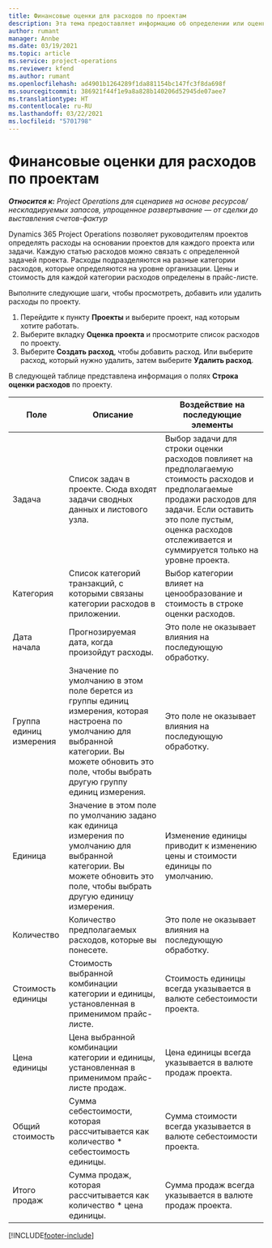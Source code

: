 ```yaml
---
title: Финансовые оценки для расходов по проектам
description: Эта тема предоставляет информацию об определении или оценке расходов на основе проекта.
author: rumant
manager: Annbe
ms.date: 03/19/2021
ms.topic: article
ms.service: project-operations
ms.reviewer: kfend
ms.author: rumant
ms.openlocfilehash: ad4901b1264289f1da881154bc147fc3f8da698f
ms.sourcegitcommit: 386921f44f1e9a8a828b140206d52945de07aee7
ms.translationtype: HT
ms.contentlocale: ru-RU
ms.lasthandoff: 03/22/2021
ms.locfileid: "5701798"
---
```

# <a name="financial-estimates-for-expenses-on-projects"></a>Финансовые оценки для расходов по проектам
_**Относится к:** Project Operations для сценариев на основе ресурсов/нескладируемых запасов, упрощенное развертывание — от сделки до выставления счетов-фактур_

Dynamics 365 Project Operations позволяет руководителям проектов определять расходы на основании проектов для каждого проекта или задачи. Каждую статью расходов можно связать с определенной задачей проекта. Расходы подразделяются на разные категории расходов, которые определяются на уровне организации. Цены и стоимость для каждой категории расходов определены в прайс-листе. 

Выполните следующие шаги, чтобы просмотреть, добавить или удалить расходы по проекту.

1. Перейдите к пункту **Проекты** и выберите проект, над которым хотите работать.
2. Выберите вкладку **Оценка проекта** и просмотрите список расходов по проекту.
3. Выберите **Создать расход**, чтобы добавить расход. Или выберите расход, который нужно удалить, затем выберите **Удалить расход**.

В следующей таблице представлена информация о полях **Строка оценки расходов** по проекту. 

| **Поле** | **Описание** | **Воздействие на последующие элементы** |
| --- | --- | --- |
| Задача | Список задач в проекте. Сюда входят задачи сводных данных и листового узла. | Выбор задачи для строки оценки расходов повлияет на предполагаемую стоимость расходов и предполагаемые продажи расходов для задачи. Если оставить это поле пустым, оценка расходов отслеживается и суммируется только на уровне проекта. |
| Категория | Список категорий транзакций, с которыми связаны категории расходов в приложении. | Выбор категории влияет на ценообразование и стоимость в строке оценки расходов. |
| Дата начала | Прогнозируемая дата, когда произойдут расходы. | Это поле не оказывает влияния на последующую обработку. |
| Группа единиц измерения | Значение по умолчанию в этом поле берется из группы единиц измерения, которая настроена по умолчанию для выбранной категории. Вы можете обновить это поле, чтобы выбрать другую группу единиц измерения. | Это поле не оказывает влияния на последующую обработку. |
| Единица | Значение в этом поле по умолчанию задано как единица измерения по умолчанию для выбранной категории. Вы можете обновить это поле, чтобы выбрать другую единицу измерения. | Изменение единицы приводит к изменению цены и стоимости единицы по умолчанию. |
| Количество | Количество предполагаемых расходов, которые вы понесете. | Это поле не оказывает влияния на последующую обработку. |
| Стоимость единицы | Стоимость выбранной комбинации категории и единицы, установленная в применимом прайс-листе. | Стоимость единицы всегда указывается в валюте себестоимости проекта. |
| Цена единицы | Цена выбранной комбинации категории и единицы, установленная в применимом прайс-листе продаж. | Цена единицы всегда указывается в валюте продаж проекта. |
| Общий стоимость | Сумма себестоимости, которая рассчитывается как количество \* себестоимость единицы.| Сумма стоимости всегда указывается в валюте себестоимости проекта. |
| Итого продаж | Сумма продаж, которая рассчитывается как количество \* цена единицы. | Сумма продаж всегда указывается в валюте продаж проекта. |


[!INCLUDE[footer-include](../includes/footer-banner.md)]
